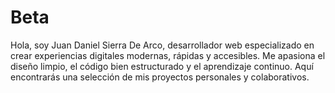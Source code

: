 # Beta
Hola, soy Juan Daniel Sierra De Arco, desarrollador web especializado en crear experiencias digitales modernas, rápidas y accesibles. Me apasiona el diseño limpio, el código bien estructurado y el aprendizaje continuo. Aquí encontrarás una selección de mis proyectos personales y colaborativos.
